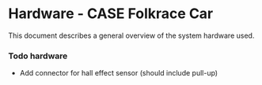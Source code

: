 # Hardware - CASE Folkrace Car

This document describes a general overview of the system hardware used.

### Todo hardware
* Add connector for hall effect sensor (should include pull-up)

